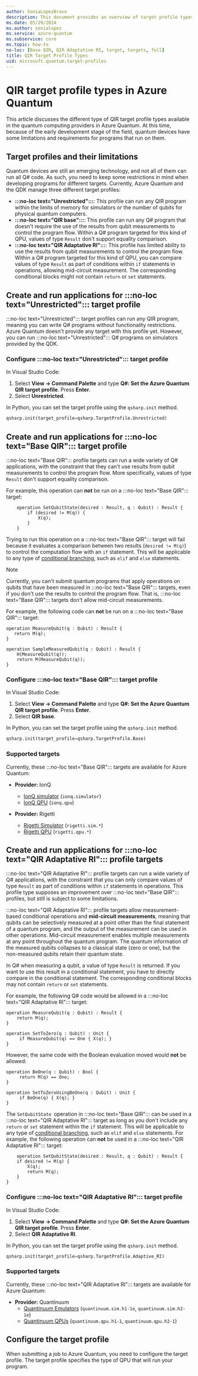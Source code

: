 ```yaml
---
author: SoniaLopezBravo
description: This document provides an overview of target profile types available in Azure Quantum and their limitations. 
ms.date: 05/29/2024
ms.author: sonialopez
ms.service: azure-quantum
ms.subservice: core
ms.topic: how-to
no-loc: [Base QIR, QIR Adaptative RI, target, targets, full]
title: QIR Target Profile Types 
uid: microsoft.quantum.target-profiles
---
```


# QIR target profile types in Azure Quantum

This article discusses the different type of QIR target profile types available in the quantum computing providers in Azure Quantum. At this time, because of the early development stage of the field, quantum devices have some limitations and requirements for programs that run on them.

## Target profiles and their limitations 

Quantum devices are still an emerging technology, and not all of them can run all Q# code. As such, you need to keep some restrictions in mind when developing programs for different targets. Currently, Azure Quantum and the QDK manage three different target profiles:

- **:::no-loc text="Unrestricted":::**: This profile can run any QIR program within the limits of memory for simulators or the number of qubits for physical quantum computers.
- **:::no-loc text="QIR base":::**: This profile can run any Q# program that doesn't require the use of the results from qubit measurements to control the program flow. Within a Q# program targeted for this kind of QPU, values of type `Result` don't support equality comparison.
- **:::no-loc text="QIR Adaptative RI":::**: This profile has limited ability to use the results from qubit measurements to control the program flow. Within a Q# program targeted for this kind of QPU, you can compare values of type `Result` as part of conditions within `if` statements in operations, allowing mid-circuit measurement. The corresponding conditional blocks might not contain `return` or `set` statements.

## Create and run applications for :::no-loc text="Unrestricted"::: target profile

:::no-loc text="Unrestricted"::: target profiles can run any QIR program, meaning you can write Q# programs without functionality restrictions. Azure Quantum doesn't provide
any target with this profile yet. However, you can run :::no-loc text="Unrestricted"::: Q# programs on simulators provided by the QDK.

### Configure :::no-loc text="Unrestricted"::: target profile

In Visual Studio Code:

1. Select **View -> Command Palette** and type **Q#: Set the Azure Quantum QIR target profile**. Press **Enter**.
1. Select **Unrestricted**.

In Python, you can set the target profile using the `qsharp.init` method.

```python
qsharp.init(target_profile=qsharp.TargetProfile.Unrestricted) 
```

## Create and run applications for :::no-loc text="Base QIR"::: target profile

:::no-loc text="Base QIR"::: profile targets can run a wide variety of Q# applications, with the constraint that they can't use results from qubit measurements to control
the program flow. More specifically, values of type `Result` don't support equality comparison.

For example, this operation can **not** be run on a :::no-loc text="Base QIR"::: target:

```qsharp
    operation SetQubitState(desired : Result, q : Qubit) : Result {
        if (desired != M(q)) {
            X(q);
        }
    }
```

Trying to run this operation on a :::no-loc text="Base QIR"::: target will fail because it evaluates a comparison between two results (`desired != M(q)`)
to control the computation flow with an `if` statement. This will be applicable to any type of [conditional branching](xref:microsoft.quantum.qsharp.conditionalbranching), such as `elif` and `else` statements. 

> [!NOTE]
> Currently, you can't submit quantum programs that apply operations on qubits that have been measured in :::no-loc text="Base QIR"::: targets, even
> if you don't use the results to control the program flow. That is, :::no-loc text="Base QIR"::: targets don't allow mid-circuit measurements.
>
> For example, the following code can **not** be run on a :::no-loc text="Base QIR"::: target:
>
> ```qsharp
> operation MeasureQubit(q : Qubit) : Result { 
>    return M(q); 
> }
>
> operation SampleMeasuredQubit(q : Qubit) : Result {
>     H(MeasureQubit(q));
>     return M(MeasureQubit(q));
> }
> ```

### Configure :::no-loc text="Base QIR"::: target profile

In Visual Studio Code:

1. Select **View -> Command Palette** and type **Q#: Set the Azure Quantum QIR target profile**. Press **Enter**.
1. Select **QIR base**.

In Python, you can set the target profile using the `qsharp.init` method.

```python
qsharp.init(target_profile=qsharp.TargetProfile.Base) 
```

### Supported targets

Currently, these :::no-loc text="Base QIR"::: targets are available for Azure Quantum:

- **Provider:** IonQ
  - [IonQ simulator](xref:microsoft.quantum.providers.ionq#quantum-simulator) (`ionq.simulator`)
  - [IonQ QPU](xref:microsoft.quantum.providers.ionq##quantum-computer) (`ionq.qpu`)

- **Provider:** Rigetti
  - [Rigetti Simulator](xref:microsoft.quantum.providers.rigetti#simulators) (`rigetti.sim.*`)
  - [Rigetti QPU](xref:microsoft.quantum.providers.rigetti#quantum-computers) (`rigetti.qpu.*`)

## Create and run applications for :::no-loc text="QIR Adaptative RI"::: profile targets

:::no-loc text="QIR Adaptative RI"::: profile targets can run a wide variety of Q# applications, with the constraint that you can only compare values of type `Result` as part of conditions within `if` statements in operations. This profile type supposes an improvement over :::no-loc text="Base QIR"::: profiles, but still is subject to some limitations.

:::no-loc text="QIR Adaptative RI"::: profile targets allow measurement-based conditional operations and **mid-circuit measurements**, meaning that qubits can be selectively measured at a point other than the final statement of a quantum program, and the output of the measurement can be used in other operations. Mid-circuit measurement enables multiple measurements at any point throughout the quantum program. The quantum information of the measured qubits collapses to a classical state (zero or one), but the non-measured qubits retain their quantum state.

In Q# when measuring a qubit, a value of type `Result` is returned. If you want to use this result in a conditional statement, you have to directly compare in the conditional statement. The corresponding conditional blocks may not contain `return` or `set` statements. 

For example, the following Q# code would be allowed in a :::no-loc text="QIR Adaptative RI"::: target:

```qsharp
operation MeasureQubit(q : Qubit) : Result { 
    return M(q); 
}

operation SetToZero(q : Qubit) : Unit {
     if MeasureQubit(q) == One { X(q); }
}
```
 
However, the same code with the Boolean evaluation moved would **not** be allowed:
 
```qsharp
operation BeOne(q : Qubit) : Bool {
     return M(q) == One;
}

operation SetToZeroUsingBeOne(q : Qubit) : Unit {
     if BeOne(q) { X(q); }
}
```

The `SetQubitState `operation in :::no-loc text="Base QIR"::: can be used in a :::no-loc text="QIR Adaptative RI"::: target as long as you don't include any `return` or `set` statement within the `if` statement. This will be applicable to any type of [conditional branching](xref:microsoft.quantum.qsharp.conditionalbranching), such as `elif` and `else` statements.  For example, the following operation can **not** be used in a :::no-loc text="QIR Adaptative RI"::: target:

```qsharp
    operation SetQubitState(desired : Result, q : Qubit) : Result {
    if desired != M(q) {
        X(q);
        return M(q);
    }
}
```

### Configure :::no-loc text="QIR Adaptative RI"::: target profile

In Visual Studio Code:

1. Select **View -> Command Palette** and type **Q#: Set the Azure Quantum QIR target profile**. Press **Enter**.
1. Select **QIR Adaptative RI**.

In Python, you can set the target profile using the `qsharp.init` method.

```python
qsharp.init(target_profile=qsharp.TargetProfile.Adaptive_RI) 
```

### Supported targets

Currently, these :::no-loc text="QIR Adaptative RI"::: targets are available for Azure Quantum:

- **Provider:** Quantinuum
  - [Quantinuum Emulators](xref:microsoft.quantum.providers.quantinuum) (`quantinuum.sim.h1-1e`, `quantinuum.sim.h2-1e`)
  - [Quantinuum QPUs](xref:microsoft.quantum.providers.quantinuum) (`quantinuum.qpu.h1-1`, `quantinuum.qpu.h2-1`)


## Configure the target profile

When submitting a job to Azure Quantum, you need to configure the target profile. The target profile specifies the type of QPU that will run your program. 